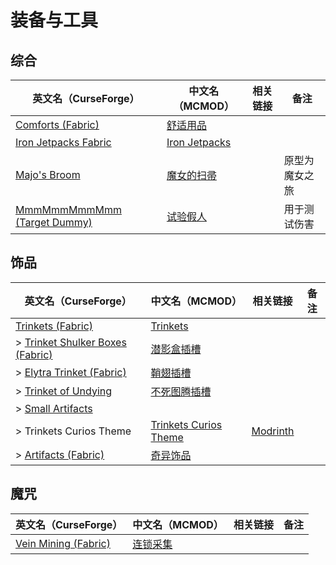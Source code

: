 # 装备与工具

## 综合

| 英文名（CurseForge）                                                                      | 中文名（MCMOD）                                       | 相关链接 | 备注           |
| ----------------------------------------------------------------------------------------- | ----------------------------------------------------- | -------- | -------------- |
| [Comforts (Fabric)](https://www.curseforge.com/minecraft/mc-mods/comforts-fabric)         | [舒适用品](https://www.mcmod.cn/class/2107.html)      |          |                |
| [Iron Jetpacks Fabric](https://www.curseforge.com/minecraft/mc-mods/iron-jetpacks-fabric) | [Iron Jetpacks](https://www.mcmod.cn/class/3979.html) |          |                |
| [Majo's Broom](https://www.curseforge.com/minecraft/mc-mods/majos-broom)                  | [魔女的扫帚](https://www.mcmod.cn/class/3911.html)    |          | 原型为魔女之旅 |
| [MmmMmmMmmMmm (Target Dummy)](https://www.curseforge.com/minecraft/mc-mods/mmmmmmmmmmmm)  | [试验假人](https://www.mcmod.cn/class/1139.html)      |          | 用于测试伤害   |

## 饰品

| 英文名（CurseForge）                                                                                          | 中文名（MCMOD）                                               | 相关链接                                                   | 备注 |
| ------------------------------------------------------------------------------------------------------------- | ------------------------------------------------------------- | ---------------------------------------------------------- | ---- |
| [Trinkets (Fabric)](https://www.curseforge.com/minecraft/mc-mods/trinkets-fabric)                             | [Trinkets](https://www.mcmod.cn/class/3985.html)              |                                                            |      |
| > [Trinket Shulker Boxes (Fabric)](https://www.curseforge.com/minecraft/mc-mods/trinket-shulker-boxes-fabric) | [潜影盒插槽](https://www.mcmod.cn/class/3958.html)            |                                                            |      |
| > [Elytra Trinket (Fabric)](https://www.curseforge.com/minecraft/mc-mods/elytra-trinket-fabric)               | [鞘翅插槽](https://www.mcmod.cn/class/3923.html)              |                                                            |      |
| > [Trinket of Undying](https://www.curseforge.com/minecraft/mc-mods/trinket-of-undying-fabric)                | [不死图腾插槽](https://www.mcmod.cn/class/2236.html)          |                                                            |      |
| > [Small Artifacts](https://www.curseforge.com/minecraft/mc-mods/small-artifacts)                             |                                                               |                                                            |      |
| > Trinkets Curios Theme                                                                                       | [Trinkets Curios Theme](https://www.mcmod.cn/class/6570.html) | [Modrinth](https://modrinth.com/mod/trinkets-curios-theme) |      |
| > [Artifacts (Fabric)](https://www.curseforge.com/minecraft/mc-mods/artifacts-fabric)                         | [奇异饰品](https://www.mcmod.cn/class/2821.html)              |                                                            |      |

## 魔咒

| 英文名（CurseForge）                                                                    | 中文名（MCMOD）                                  | 相关链接 | 备注 |
| --------------------------------------------------------------------------------------- | ------------------------------------------------ | -------- | ---- |
| [Vein Mining (Fabric)](https://www.curseforge.com/minecraft/mc-mods/vein-mining-fabric) | [连锁采集](https://www.mcmod.cn/class/5616.html) |          |      |
